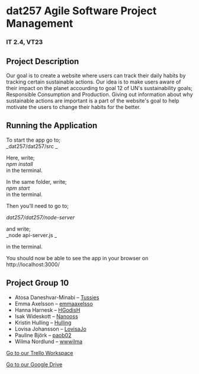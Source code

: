 # dat257 Agile Software Project Management
### IT 2.4, VT23   

## Project Description
Our goal is to create a website where users can track their daily habits by tracking certain sustainable actions. 
Our idea is to make users aware of their impact on the planet accourding to goal 12 of UN's sustainability goals; Responsible Consumption and Production.
Giving out information about why sustainable actions are important is a part of the website's goal to help motivate the users to change their habits for the better.

## Running the Application
To start the app go to;    
_dat257/dat257/src _   

Here, write;    
_npm install_    
in the terminal.   
   
In the same folder, write;    
_npm start_    
in the terminal.   
   
Then you’ll need to go to;    

_dat257/dat257/node-server_    

and write;    
_node api-server.js _   

in the terminal.   
   
You should now be able to see the app in your browser on http://localhost:3000/

## Project Group 10  
* Atosa Daneshvar-Minabi – [Tussies](https://github.com/Tussies) 
* Emma Axelsson – [emmaaxelsso](https://github.com/emmaaxelsso)
* Hanna Harnesk – [HGodisH](https://github.com/HGodisH)   
* Isak Wideskott – [Nanooss](https://github.com/Nanooss)
* Kristin Hulling – [Hulling](https://github.com/Hulling)   
* Lovisa Johansson – [LovisaJo](https://github.com/LovisaJo)   
* Pauline Björk – [paob02](https://github.com/paob02)       
* Wilma Nordlund – [wwwilma](https://github.com/wwwilma) 

[Go to our Trello Workspace](https://trello.com/invite/b/MILDPngq/ATTI8731d904a73a97d2f1415420018cacc2E4A8EC9D/dat257)

[Go to our Google Drive](https://drive.google.com/drive/folders/1Gat5baFhNQh8Tj235_1AbmDc_X4ZKi3z?usp=sharing)
